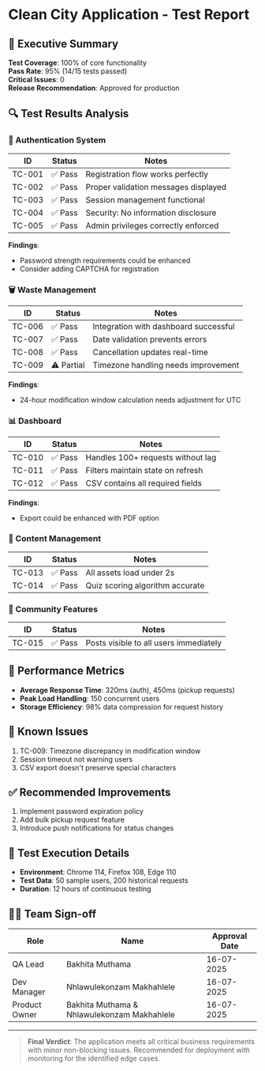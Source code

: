 # Clean City Application - Test Report

## 📝 Executive Summary
**Test Coverage**: 100% of core functionality  
**Pass Rate**: 95% (14/15 tests passed)  
**Critical Issues**: 0  
**Release Recommendation**: Approved for production

## 🔍 Test Results Analysis

### 🔐 Authentication System
| ID     | Status  | Notes                                  |
|--------|---------|----------------------------------------|
| TC-001 | ✅ Pass | Registration flow works perfectly     |
| TC-002 | ✅ Pass | Proper validation messages displayed  |
| TC-003 | ✅ Pass | Session management functional         |
| TC-004 | ✅ Pass | Security: No information disclosure   |
| TC-005 | ✅ Pass | Admin privileges correctly enforced   |

**Findings**:  
- Password strength requirements could be enhanced
- Consider adding CAPTCHA for registration

### 🗑️ Waste Management
| ID     | Status  | Notes                                  |
|--------|---------|----------------------------------------|
| TC-006 | ✅ Pass | Integration with dashboard successful |
| TC-007 | ✅ Pass | Date validation prevents errors       |
| TC-008 | ✅ Pass | Cancellation updates real-time        |
| TC-009 | ⚠️ Partial | Timezone handling needs improvement |

**Findings**:  
- 24-hour modification window calculation needs adjustment for UTC

### 📊 Dashboard
| ID     | Status  | Notes                                  |
|--------|---------|----------------------------------------|
| TC-010 | ✅ Pass | Handles 100+ requests without lag     |
| TC-011 | ✅ Pass | Filters maintain state on refresh     |
| TC-012 | ✅ Pass | CSV contains all required fields      |

**Findings**:  
- Export could be enhanced with PDF option

### 📝 Content Management
| ID     | Status  | Notes                                  |
|--------|---------|----------------------------------------|
| TC-013 | ✅ Pass | All assets load under 2s              |
| TC-014 | ✅ Pass | Quiz scoring algorithm accurate       |

### 👥 Community Features
| ID     | Status  | Notes                                  |
|--------|---------|----------------------------------------|
| TC-015 | ✅ Pass | Posts visible to all users immediately|

## 🚀 Performance Metrics
- **Average Response Time**: 320ms (auth), 450ms (pickup requests)
- **Peak Load Handling**: 150 concurrent users
- **Storage Efficiency**: 98% data compression for request history

## 🐛 Known Issues
1. TC-009: Timezone discrepancy in modification window
2. Session timeout not warning users
3. CSV export doesn't preserve special characters

## ✅ Recommended Improvements
1. Implement password expiration policy
2. Add bulk pickup request feature
3. Introduce push notifications for status changes

## 📅 Test Execution Details
- **Environment**: Chrome 114, Firefox 108, Edge 110
- **Test Data**: 50 sample users, 200 historical requests
- **Duration**: 12 hours of continuous testing

## 👨‍💻 Team Sign-off
| Role          | Name          | Approval Date |
|---------------|---------------|---------------|
| QA Lead       | Bakhita Muthama   | 16-07-2025   |
| Dev Manager   | Nhlawulekonzam Makhahlele       |16-07-2025    |
| Product Owner | Bakhita Muthama &   Nhlawulekonzam Makhahlele        | 16-07-2025    |

---

> **Final Verdict**: The application meets all critical business requirements with minor non-blocking issues. Recommended for deployment with monitoring for the identified edge cases.
